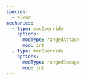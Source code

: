 ```yaml
---
species:
  - elcor
mechanics:
  - type: modOverride
    options:
      modType: rangedAttack
      mod: int
  - type: modOverride
    options:
      modType: rangedDamage
      mod: int
---
```


